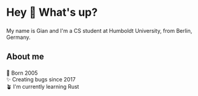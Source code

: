 <!-- Created with: https://profile-readme-generator.com/ -->

<h1 align="left">Hey 👋 What's up?</h1>

###

<p align="left">My name is Gian and I'm a CS student at Humboldt University, from Berlin, Germany.</p>

###

<h2 align="left">About me</h2>

###

<p align="left">🎉 Born 2005<br>✨ Creating bugs since 2017<br>🪴 I'm currently learning Rust</p>

###
